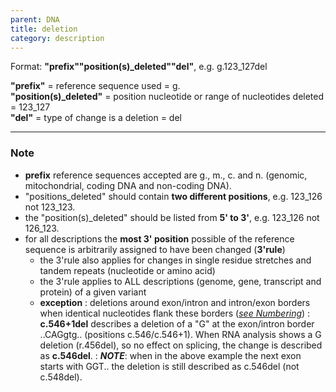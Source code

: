 ```yaml
---
parent: DNA
title: deletion
category: description
---
```


Format:  **"prefix""position(s)_deleted""del"**,  e.g. g.123\_127del

**"prefix"**  =  reference sequence used  =  g.<br>
**"position(s)\_deleted"**  =  position nucleotide or range of nucleotides deleted  =  123\_127<br>
**"del"**  =  type of change is a deletion =  del

---

### Note

*	**prefix** reference sequences accepted are g., m., c. and n. (genomic, mitochondrial, coding DNA and non-coding DNA).
*	"positions\_deleted" should contain **two different positions**, e.g. 123\_126 not 123\_123.
*	the "position(s)\_deleted" should be listed from **5' to 3'**, e.g. 123\_126 not 126\_123.
*	for all descriptions the **most 3' position** possible of the reference sequence is arbitrarily assigned to have been changed (**3'rule**)
	*	the 3'rule also applies for changes in single residue stretches and tandem repeats  (nucleotide or amino acid)
	*	the 3'rule applies to ALL descriptions (genome, gene, transcript and protein) of a given variant
	*	**exception**
	:	deletions around exon/intron and intron/exon borders when identical nucleotides flank these borders ([_see Numbering_](/bg-material/numbering/#DNAc))
		:	**c.546+1del** describes a deletion of a "G" at the exon/intron border ..CAGgtg.. (positions c.546/c.546+1). When RNA analysis shows a G deletion (r.456del), so no effect on splicing, the change is described as **c.546del**.
		:	_**NOTE**_:	when in the above example the next exon starts with GGT.. the deletion is still described as c.546del (not c.548del).

